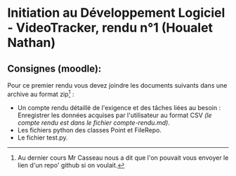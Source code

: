 # Initiation au Développement Logiciel - VideoTracker, rendu n°1 (Houalet Nathan)

## Consignes (moodle):
Pour ce premier rendu vous devez joindre les documents suivants dans une archive au format zip[^1] :
- Un compte rendu détaillé de l'exigence et des tâches liées au besoin : Enregistrer les données acquises par l'utilisateur au format CSV *(le compte rendu est dans le fichier compte-rendu.md)*.
- Les fichiers python des classes Point et FileRepo.
- Le fichier test.py.

[^1]: Au dernier cours Mr Casseau nous a dit que l'on pouvait vous envoyer le lien d'un repo' github si on voulait.
